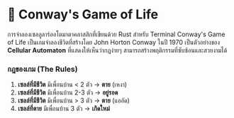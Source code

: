 # 🧬 Conway's Game of Life

การจำลองเซลลูลาร์ออโตมาตาคลาสสิกที่เขียนด้วย Rust สำหรับ Terminal
Conway's Game of Life เป็นเกมจำลองชีวิตที่สร้างโดย John Horton Conway ในปี 1970 เป็นตัวอย่างของ **Cellular Automaton** ที่แสดงให้เห็นว่ากฎง่ายๆ สามารถสร้างพฤติกรรมที่ซับซ้อนและสวยงามได้

### กฎของเกม (The Rules)
1. **เซลล์ที่มีชีวิต** มีเพื่อนบ้าน < 2 ตัว → **ตาย** (เหงา)
2. **เซลล์ที่มีชีวิต** มีเพื่อนบ้าน 2-3 ตัว → **อยู่รอด**
3. **เซลล์ที่มีชีวิต** มีเพื่อนบ้าน > 3 ตัว → **ตาย** (แออัด)
4. **เซลล์ที่ตาย** มีเพื่อนบ้าน 3 ตัว → **เกิดใหม่**